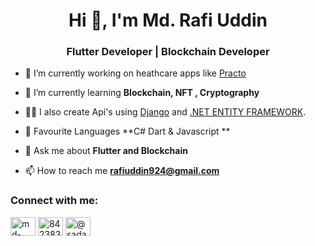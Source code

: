 <h1 align="center">Hi 👋, I'm Md. Rafi Uddin</h1>
<h3 align="center">Flutter Developer | Blockchain Developer </h3>

- 🔭 I’m currently working on heathcare apps like [Practo](https://www.practo.com/)

- 🌱 I’m currently learning **Blockchain, NFT , Cryptography**

- 👨‍💻 I also create Api's using [Django]() and [.NET ENTITY FRAMEWORK]().

- 📝 Favourite Languages **C# Dart & Javascript **

- 💬 Ask me about **Flutter and Blockchain**

- 📫 How to reach me **rafiuddin924@gmail.com**


<h3 align="left">Connect with me:</h3>
<p align="left">
<a href="https://www.linkedin.com/in/mdrafiuddin924/" target="blank"><img align="center" src="https://raw.githubusercontent.com/rahuldkjain/github-profile-readme-generator/master/src/images/icons/Social/linked-in-alt.svg" alt="md-sadab-wasim-914a45109" height="30" width="40" /></a>
<a href="https://stackoverflow.com/users/5879352/md-rafiuddin" target="blank"><img align="center" src="https://raw.githubusercontent.com/rahuldkjain/github-profile-readme-generator/master/src/images/icons/Social/stack-overflow.svg" alt="8423838/md-sadab-wasim" height="30" width="40" /></a>
<a href="https://medium.com/@rafiuddin924" target="blank"><img align="center" src="https://raw.githubusercontent.com/rahuldkjain/github-profile-readme-generator/master/src/images/icons/Social/medium.svg" alt="@sadabwasim" height="30" width="40" /></a>
</p>



